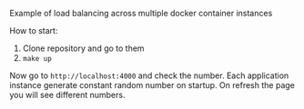Example of load balancing across multiple docker container instances

How to start:

1. Clone repository and go to them
2. `make up`

Now go to `http://localhost:4000` and check the number. Each application instance generate constant random number on startup. 
On refresh the page you will see different numbers.